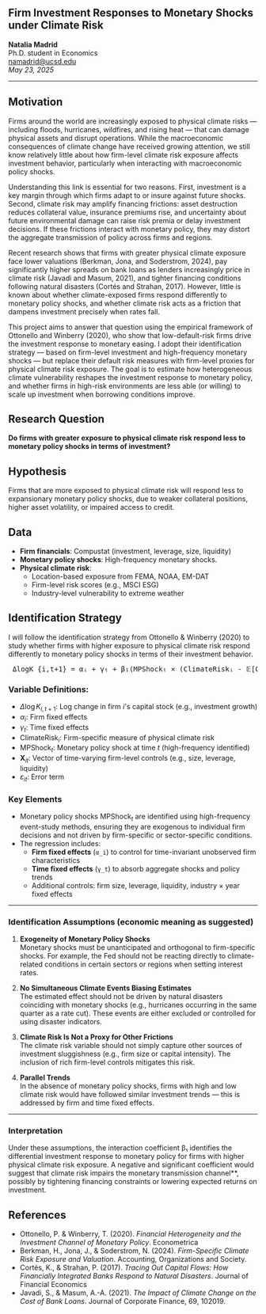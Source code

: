 ## Firm Investment Responses to Monetary Shocks under Climate Risk
**Natalia Madrid**  
Ph.D. student in Economics  
namadrid@ucsd.edu  
*May 23, 2025*

---

## Motivation
Firms around the world are increasingly exposed to physical climate risks — including floods, hurricanes, wildfires, and rising heat — that can damage physical assets and disrupt operations. While the macroeconomic consequences of climate change have received growing attention, we still know relatively little about how firm-level climate risk exposure affects investment behavior, particularly when interacting with macroeconomic policy shocks.

Understanding this link is essential for two reasons. First, investment is a key margin through which firms adapt to or insure against future shocks. Second, climate risk may amplify financing frictions: asset destruction reduces collateral value, insurance premiums rise, and uncertainty about future environmental damage can raise risk premia or delay investment decisions. If these frictions interact with monetary policy, they may distort the aggregate transmission of policy across firms and regions. 

Recent research shows that firms with greater physical climate exposure face lower valuations (Berkman, Jona, and Soderstrom, 2024), pay significantly higher spreads on bank loans as lenders increasingly price in climate risk (Javadi and Masum, 2021), and tighter financing conditions following natural disasters (Cortés and Strahan, 2017). However, little is known about whether climate-exposed firms respond differently to monetary policy shocks, and whether climate risk acts as a friction that dampens investment precisely when rates fall.

This project aims to answer that question using the empirical framework of Ottonello and Winberry (2020), who show that low-default-risk firms drive the investment response to monetary easing. I adopt their identification strategy — based on firm-level investment and high-frequency monetary shocks — but replace their default risk measures with firm-level proxies for physical climate risk exposure. The goal is to estimate how heterogeneous climate vulnerability reshapes the investment response to monetary policy, and whether firms in high-risk environments are less able (or willing) to scale up investment when borrowing conditions improve.


## Research Question  
**Do firms with greater exposure to physical climate risk respond less to monetary policy shocks in terms of investment?**

## Hypothesis  
Firms that are more exposed to physical climate risk will respond less to expansionary monetary policy shocks, due to weaker collateral positions, higher asset volatility, or impaired access to credit.

## Data  
- **Firm financials**: Compustat (investment, leverage, size, liquidity)  
- **Monetary policy shocks**: High-frequency monetary shocks. 
- **Physical climate risk**:  
  - Location-based exposure from FEMA, NOAA, EM-DAT  
  - Firm-level risk scores (e.g., MSCI ESG)  
  - Industry-level vulnerability to extreme weather  


## Identification Strategy

I will follow the identification strategy from Ottonello & Winberry (2020) to study whether firms with higher exposure to physical climate risk respond differently to monetary policy shocks in terms of their investment behavior.

<pre> ΔlogK_{i,t+1} = αᵢ + γₜ + β₁(MPShockₜ × (ClimateRiskᵢ - 𝔼[ClimateRiskᵢ])) + β₂ X_{i,t} + ε_{i,t+1} </pre>

### Variable Definitions:

- $\Delta \log K_{i,t+1}$: Log change in firm $i$'s capital stock (e.g., investment growth)  
- $\alpha_i$: Firm fixed effects  
- $\gamma_t$: Time fixed effects  
- $\text{ClimateRisk}_i$: Firm-specific measure of physical climate risk 
- $\text{MPShock}_t$: Monetary policy shock at time $t$ (high-frequency identified)  
- $\mathbf{X}_{it}$: Vector of time-varying firm-level controls (e.g., size, leverage, liquidity)  
- $\varepsilon_{it}$: Error term


### Key Elements

- Monetary policy shocks $\text{MPShock}_t$ are identified using high-frequency event-study methods, ensuring they are exogenous to individual firm decisions and not driven by firm-specific or sector-specific conditions.
- The regression includes:
  - **Firm fixed effects** (`α_i`) to control for time-invariant unobserved firm characteristics
  - **Time fixed effects** (`γ_t`) to absorb aggregate shocks and policy trends
  - Additional controls: firm size, leverage, liquidity, industry × year fixed effects

---

### Identification Assumptions (economic meaning as suggested)

1. **Exogeneity of Monetary Policy Shocks**  
   Monetary shocks must be unanticipated and orthogonal to firm-specific shocks. For example, the Fed should not be reacting directly to climate-related conditions in certain sectors or regions when setting interest rates.

2. **No Simultaneous Climate Events Biasing Estimates**  
   The estimated effect should not be driven by natural disasters coinciding with monetary shocks (e.g., hurricanes occurring in the same quarter as a rate cut). These events are either excluded or controlled for using disaster indicators.

3. **Climate Risk Is Not a Proxy for Other Frictions**  
   The climate risk variable should not simply capture other sources of investment sluggishness (e.g., firm size or capital intensity). The inclusion of rich firm-level controls mitigates this risk.

4. **Parallel Trends**  
   In the absence of monetary policy shocks, firms with high and low climate risk would have followed similar investment trends — this is addressed by firm and time fixed effects.

---
### Interpretation
Under these assumptions, the interaction coefficient β₁ identifies the differential investment response to monetary policy for firms with higher physical climate risk exposure. A negative and significant coefficient would suggest that climate risk impairs the monetary transmission channel**, possibly by tightening financing constraints or lowering expected returns on investment.


## References  
- Ottonello, P. & Winberry, T. (2020). *Financial Heterogeneity and the Investment Channel of Monetary Policy*. Econometrica  
- Berkman, H., Jona, J., & Soderstrom, N. (2024). *Firm-Specific Climate Risk Exposure and Valuation*. Accounting, Organizations and Society.
- Cortés, K., & Strahan, P. (2017). *Tracing Out Capital Flows: How Financially Integrated Banks Respond to Natural Disasters*. Journal of Financial Economics  
- Javadi, S., & Masum, A.-A. (2021). *The Impact of Climate Change on the Cost of Bank Loans*. Journal of Corporate Finance, 69, 102019. 
